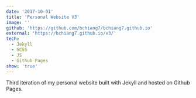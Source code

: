 ```yaml
---
date: '2017-10-01'
title: 'Personal Website V3'
image: ''
github: 'https://github.com/bchiang7/bchiang7.github.io'
external: 'https://bchiang7.github.io/v3/'
tech:
  - Jekyll
  - SCSS
  - JS
  - Github Pages
show: 'true'
---
```


Third iteration of my personal website built with Jekyll and hosted on Github Pages.
